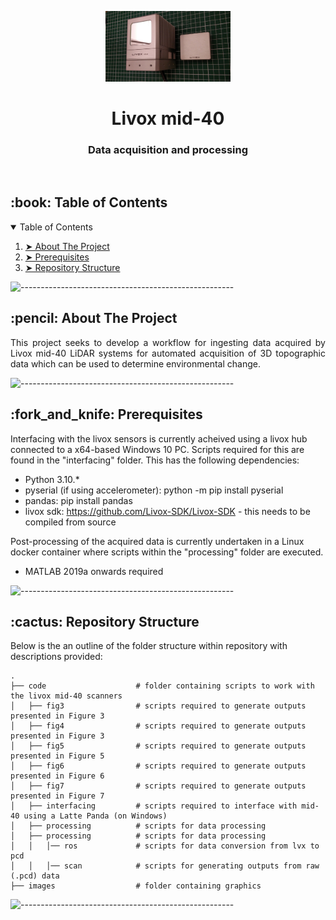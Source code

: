 <p align="center"> 
  <img src="images/livox_mid40.jpg" alt="Livox-mid-40" width="200px">
</p>
<h1 align="center"> Livox mid-40 </h1>
<h3 align="center"> Data acquisition and processing </h3>  

</br>

<!-- TABLE OF CONTENTS -->
<h2 id="table-of-contents"> :book: Table of Contents</h2>

<details open="open">
  <summary>Table of Contents</summary>
  <ol>
    <li><a href="#about-the-project"> ➤ About The Project</a></li>
    <li><a href="#prerequisites"> ➤ Prerequisites</a></li>
    <li><a href="#Repository Structure"> ➤ Repository Structure</a></li>
</details>

![-----------------------------------------------------](https://raw.githubusercontent.com/andreasbm/readme/master/assets/lines/aqua.png)

<!-- ABOUT THE PROJECT -->
<h2 id="about-the-project"> :pencil: About The Project</h2>

<p align="justify"> 
This project seeks to develop a workflow for ingesting data acquired by Livox mid-40 LiDAR systems for automated acquisition of 3D topographic data which can be used to determine environmental change.
</p>

![-----------------------------------------------------](https://raw.githubusercontent.com/andreasbm/readme/master/assets/lines/aqua.png)

<!-- PREREQUISITES -->
<h2 id="prerequisites"> :fork_and_knife: Prerequisites</h2>

Interfacing with the livox sensors is currently acheived using a livox hub connected to a x64-based Windows 10 PC. Scripts required for this are found in the "interfacing" folder. This has the following dependencies:
* Python 3.10.*
* pyserial (if using accelerometer): python -m pip install pyserial
* pandas: pip install pandas
* livox sdk: https://github.com/Livox-SDK/Livox-SDK - this needs to be compiled from source

Post-processing of the acquired data is currently undertaken in a Linux docker container where scripts within the "processing" folder are executed.
* MATLAB 2019a onwards required

![-----------------------------------------------------](https://raw.githubusercontent.com/andreasbm/readme/master/assets/lines/aqua.png)

<!-- Repository Structure -->
<h2 id="Repository Structure"> :cactus: Repository Structure</h2>
<p align="justify"> 
  
Below is the an outline of the folder structure within repository with descriptions provided:
</p>

    .
    ├── code                    # folder containing scripts to work with the livox mid-40 scanners
    │   ├── fig3                # scripts required to generate outputs presented in Figure 3
    │   ├── fig4                # scripts required to generate outputs presented in Figure 3
    │   ├── fig5                # scripts required to generate outputs presented in Figure 5
    │   ├── fig6                # scripts required to generate outputs presented in Figure 6
    │   ├── fig7                # scripts required to generate outputs presented in Figure 7
    │   ├── interfacing         # scripts required to interface with mid-40 using a Latte Panda (on Windows)
    │   ├── processing          # scripts for data processing
    │   ├── processing          # scripts for data processing
    │   │   │── ros             # scripts for data conversion from lvx to pcd
    │   │   │── scan            # scripts for generating outputs from raw (.pcd) data
    ├── images                  # folder containing graphics 
 
  
![-----------------------------------------------------](https://raw.githubusercontent.com/andreasbm/readme/master/assets/lines/aqua.png)
